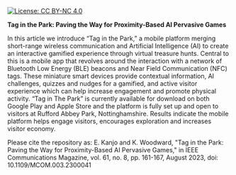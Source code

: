 [![License: CC BY-NC 4.0](https://img.shields.io/badge/License-CC_BY--NC_4.0-lightgrey.svg)](https://creativecommons.org/licenses/by-nc/4.0/)

**Tag in the Park: Paving the Way for Proximity-Based AI Pervasive Games**

In this article we introduce “Tag in the Park,” a mobile platform merging short-range wireless communication and Artificial Intelligence (AI) to create an interactive gamified experience through virtual treasure hunts. Central to this is a mobile app that revolves around the interaction with a network of Bluetooth Low Energy (BLE) beacons and Near Field Communication (NFC) tags. These miniature smart devices provide contextual information, AI challenges, quizzes and nudges for a gamified, and active visitor experience which can help increase engagement and promote physical activity. “Tag in The Park” is currently available for download on both Google Play and Apple Store and the platform is fully set up and open to visitors at Rufford Abbey Park, Nottinghamshire. Results indicate the mobile platform helps engage visitors, encourages exploration and increases visitor economy.

Please cite the repository as:
E. Kanjo and K. Woodward, "Tag in the Park: Paving the Way for Proximity-Based AI Pervasive Games," in IEEE Communications Magazine, vol. 61, no. 8, pp. 161-167, August 2023, doi: 10.1109/MCOM.003.2300041
